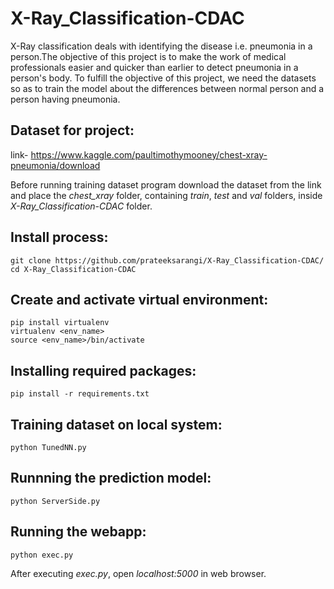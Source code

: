 # X-Ray_Classification-CDAC

X-Ray classification deals with identifying the disease i.e. pneumonia in a person.The objective of this project is to make the work of medical professionals easier  and quicker than earlier to detect pneumonia in a person's body. To fulfill the objective of this project, we need the datasets so as to train the model about the differences between normal person and a person having pneumonia.

## Dataset for project: 

link- https://www.kaggle.com/paultimothymooney/chest-xray-pneumonia/download

Before running training dataset program download the dataset from the link and place the *chest_xray* folder, containing *train*, *test* and *val* folders, inside *X-Ray_Classification-CDAC* folder.

## Install process:
	git clone https://github.com/prateeksarangi/X-Ray_Classification-CDAC/
	cd X-Ray_Classification-CDAC
	
## Create and activate virtual environment:
	pip install virtualenv
	virtualenv <env_name>
	source <env_name>/bin/activate
	
## Installing required packages:
	pip install -r requirements.txt

## Training dataset on local system: 
	python TunedNN.py

## Runnning the prediction model:
	python ServerSide.py

## Running the webapp:
	python exec.py

After executing *exec.py*, open *localhost:5000* in web browser.

